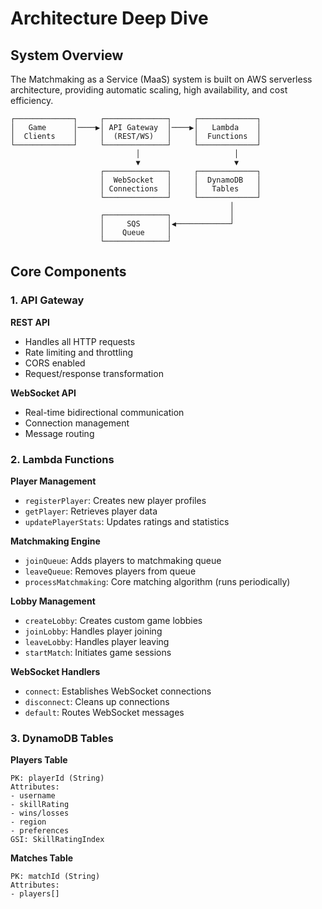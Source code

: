 # Architecture Deep Dive

## System Overview

The Matchmaking as a Service (MaaS) system is built on AWS serverless architecture, providing automatic scaling, high availability, and cost efficiency.

```
┌─────────────┐     ┌──────────────┐     ┌─────────────┐
│   Game      │────▶│ API Gateway  │────▶│   Lambda    │
│  Clients    │     │  (REST/WS)   │     │  Functions  │
└─────────────┘     └──────────────┘     └─────────────┘
                            │                     │
                            ▼                     ▼
                    ┌──────────────┐     ┌─────────────┐
                    │  WebSocket   │     │  DynamoDB   │
                    │ Connections  │     │   Tables    │
                    └──────────────┘     └─────────────┘
                                                 │
                    ┌──────────────┐             │
                    │     SQS      │◀────────────┘
                    │    Queue     │
                    └──────────────┘
```

## Core Components

### 1. API Gateway

**REST API**
- Handles all HTTP requests
- Rate limiting and throttling
- CORS enabled
- Request/response transformation

**WebSocket API**
- Real-time bidirectional communication
- Connection management
- Message routing

### 2. Lambda Functions

**Player Management**
- `registerPlayer`: Creates new player profiles
- `getPlayer`: Retrieves player data
- `updatePlayerStats`: Updates ratings and statistics

**Matchmaking Engine**
- `joinQueue`: Adds players to matchmaking queue
- `leaveQueue`: Removes players from queue
- `processMatchmaking`: Core matching algorithm (runs periodically)

**Lobby Management**
- `createLobby`: Creates custom game lobbies
- `joinLobby`: Handles player joining
- `leaveLobby`: Handles player leaving
- `startMatch`: Initiates game sessions

**WebSocket Handlers**
- `connect`: Establishes WebSocket connections
- `disconnect`: Cleans up connections
- `default`: Routes WebSocket messages

### 3. DynamoDB Tables

**Players Table**
```
PK: playerId (String)
Attributes:
- username
- skillRating
- wins/losses
- region
- preferences
GSI: SkillRatingIndex
```

**Matches Table**
```
PK: matchId (String)
Attributes:
- players[]